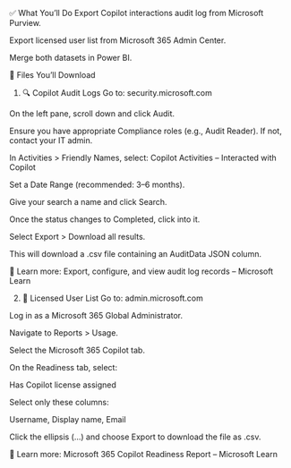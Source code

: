 ✅ What You’ll Do
Export Copilot interactions audit log from Microsoft Purview.

Export licensed user list from Microsoft 365 Admin Center.

Merge both datasets in Power BI.

📁 Files You’ll Download
1. 🔍 Copilot Audit Logs
Go to: security.microsoft.com

On the left pane, scroll down and click Audit.

Ensure you have appropriate Compliance roles (e.g., Audit Reader). If not, contact your IT admin.

In Activities > Friendly Names, select:
Copilot Activities – Interacted with Copilot

Set a Date Range (recommended: 3–6 months).

Give your search a name and click Search.

Once the status changes to Completed, click into it.

Select Export > Download all results.

This will download a .csv file containing an AuditData JSON column.

📖 Learn more:
Export, configure, and view audit log records – Microsoft Learn

2. 👤 Licensed User List
Go to: admin.microsoft.com

Log in as a Microsoft 365 Global Administrator.

Navigate to Reports > Usage.

Select the Microsoft 365 Copilot tab.

On the Readiness tab, select:

Has Copilot license assigned

Select only these columns:

Username, Display name, Email

Click the ellipsis (...) and choose Export to download the file as .csv.

📖 Learn more:
Microsoft 365 Copilot Readiness Report – Microsoft Learn
